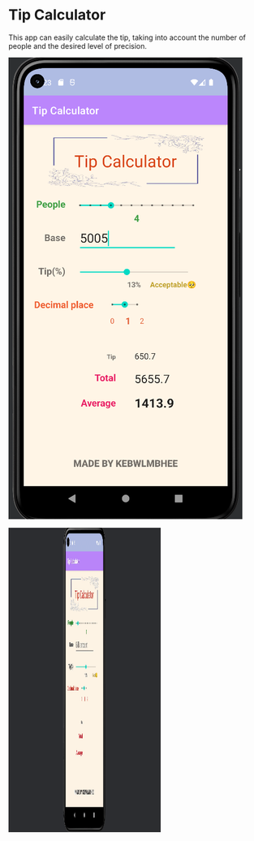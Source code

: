 # Tip Calculator

This app can easily calculate the tip, taking into account the number of people and the desired level of precision.

![overview](overview.png)

<img src="https://github.com/kebwlmbhee/Tip_Calculator/blob/main/overview.gif" width = 300 height = 600>
